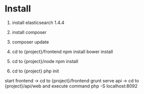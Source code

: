 # Install

1. install elasticsearch 1.4.4
1. install composer
2. composer update
3. cd to {project}/frontend
    npm install
    bower install
    
4. cd to {project}/node
    npm install
    
5. cd to {project}
    php init
    
start
frontend -> cd to {project}/frontend grunt serve
api      -> cd to {project}/api/web and execute command php -S localhost:8092
 